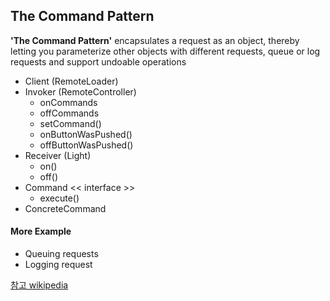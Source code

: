 ## The Command Pattern

**'The Command Pattern'** encapsulates a request as an object, thereby letting you parameterize other objects with different requests, queue or log requests and support undoable operations

- Client (RemoteLoader)
- Invoker (RemoteController)
  - onCommands
  - offCommands
  - setCommand()
  - onButtonWasPushed()
  - offButtonWasPushed()
- Receiver (Light)
  - on()
  - off()
- Command << interface >>
  - execute()
- ConcreteCommand


#### More Example
- Queuing requests
- Logging request

[참고 wikipedia](https://en.wikipedia.org/wiki/Command_pattern)
